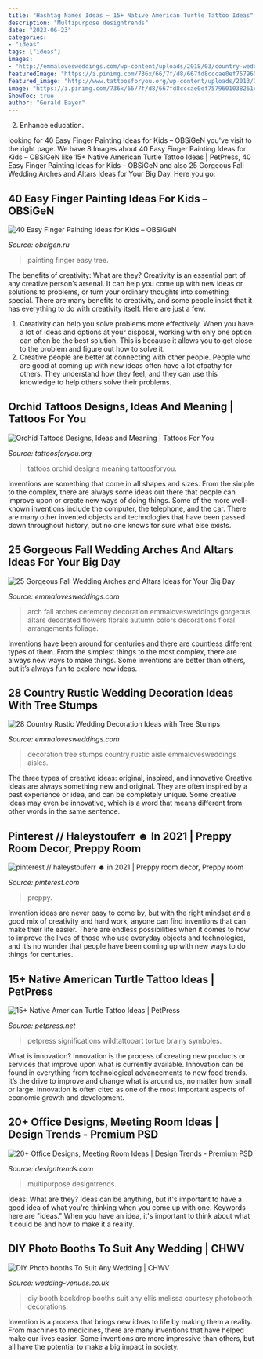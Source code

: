 ```yaml
---
title: "Hashtag Names Ideas ~ 15+ Native American Turtle Tattoo Ideas"
description: "Multipurpose designtrends"
date: "2023-06-23"
categories:
- "ideas"
tags: ["ideas"]
images:
- "http://emmalovesweddings.com/wp-content/uploads/2018/03/country-wedding-aisle-decoration-ideas-with-tree-stumps.jpg"
featuredImage: "https://i.pinimg.com/736x/66/7f/d8/667fd8cccae0ef7579601038261c7a54.jpg"
featured_image: "http://www.tattoosforyou.org/wp-content/uploads/2013/10/Orchid-Tattoos-Designs.jpg"
image: "https://i.pinimg.com/736x/66/7f/d8/667fd8cccae0ef7579601038261c7a54.jpg"
ShowToc: true
author: "Gerald Bayer"
---
```



2) Enhance education.

	

		
looking for 40 Easy Finger Painting Ideas for Kids – OBSiGeN you've visit to the right page. We have 8 Images about 40 Easy Finger Painting Ideas for Kids – OBSiGeN like 15+ Native American Turtle Tattoo Ideas | PetPress, 40 Easy Finger Painting Ideas for Kids – OBSiGeN and also 25 Gorgeous Fall Wedding Arches and Altars Ideas for Your Big Day. Here you go:
		
    
## 40 Easy Finger Painting Ideas For Kids – OBSiGeN

<img loading=lazy src="http://hobbylesson.com/wp-content/uploads/2018/11/Easy-Finger-Painting-Ideas-for-Kids-11.jpg" onerror="this.onerror=null;this.src='https://tse4.mm.bing.net/th?id=OIP.3-uFOZNIfJJmMW7tn4D8wwHaM7&amp;pid=15.1';" alt="40 Easy Finger Painting Ideas for Kids – OBSiGeN">

_Source: obsigen.ru_

>painting finger easy tree. 

	

The benefits of creativity: What are they?
Creativity is an essential part of any creative person’s arsenal. It can help you come up with new ideas or solutions to problems, or turn your ordinary thoughts into something special. There are many benefits to creativity, and some people insist that it has everything to do with creativity itself. Here are just a few: 
1) Creativity can help you solve problems more effectively. When you have a lot of ideas and options at your disposal, working with only one option can often be the best solution. This is because it allows you to get close to the problem and figure out how to solve it. 
2) Creative people are better at connecting with other people. People who are good at coming up with new ideas often have a lot ofpathy for others. They understand how they feel, and they can use this knowledge to help others solve their problems.

    
## Orchid Tattoos Designs, Ideas And Meaning | Tattoos For You

<img loading=lazy src="http://www.tattoosforyou.org/wp-content/uploads/2013/10/Orchid-Tattoos-Designs.jpg" onerror="this.onerror=null;this.src='https://tse3.mm.bing.net/th?id=OIP.Y_rieXaXT3c1fOdZGpEnvAHaLJ&amp;pid=15.1';" alt="Orchid Tattoos Designs, Ideas and Meaning | Tattoos For You">

_Source: tattoosforyou.org_

>tattoos orchid designs meaning tattoosforyou. 

	

Inventions are something that come in all shapes and sizes. From the simple to the complex, there are always some ideas out there that people can improve upon or create new ways of doing things. Some of the more well-known inventions include the computer, the telephone, and the car. There are many other invented objects and technologies that have been passed down throughout history, but no one knows for sure what else exists.

    
## 25 Gorgeous Fall Wedding Arches And Altars Ideas For Your Big Day

<img loading=lazy src="http://emmalovesweddings.com/wp-content/uploads/2018/09/florals-decorated-fall-wedding-arches.jpg" onerror="this.onerror=null;this.src='https://tse2.mm.bing.net/th?id=OIP.ule6aG8oc_XtesiEtIXF_AHaPS&amp;pid=15.1';" alt="25 Gorgeous Fall Wedding Arches and Altars Ideas for Your Big Day">

_Source: emmalovesweddings.com_

>arch fall arches ceremony decoration emmalovesweddings gorgeous altars decorated flowers florals autumn colors decorations floral arrangements foliage. 

	

Inventions have been around for centuries and there are countless different types of them. From the simplest things to the most complex, there are always new ways to make things. Some inventions are better than others, but it’s always fun to explore new ideas.

    
## 28 Country Rustic Wedding Decoration Ideas With Tree Stumps

<img loading=lazy src="http://emmalovesweddings.com/wp-content/uploads/2018/03/country-wedding-aisle-decoration-ideas-with-tree-stumps.jpg" onerror="this.onerror=null;this.src='https://tse1.mm.bing.net/th?id=OIP.QFQUrasvsjoYrGuWy7wfWgHaJ4&amp;pid=15.1';" alt="28 Country Rustic Wedding Decoration Ideas with Tree Stumps">

_Source: emmalovesweddings.com_

>decoration tree stumps country rustic aisle emmalovesweddings aisles. 

	

The three types of creative ideas: original, inspired, and innovative
Creative ideas are always something new and original. They are often inspired by a past experience or idea, and can be completely unique. Some creative ideas may even be innovative, which is a word that means different from other words in the same sentence.

    
## Pinterest // Haleystouferr ☻ In 2021 | Preppy Room Decor, Preppy Room

<img loading=lazy src="https://i.pinimg.com/736x/66/7f/d8/667fd8cccae0ef7579601038261c7a54.jpg" onerror="this.onerror=null;this.src='https://tse3.mm.bing.net/th?id=OIP.WPCaSmnj8V8qxTbsyrzbxQHaLv&amp;pid=15.1';" alt="pinterest // haleystouferr ☻ in 2021 | Preppy room decor, Preppy room">

_Source: pinterest.com_

>preppy. 

	

Invention ideas are never easy to come by, but with the right mindset and a good mix of creativity and hard work, anyone can find inventions that can make their life easier. There are endless possibilities when it comes to how to improve the lives of those who use everyday objects and technologies, and it’s no wonder that people have been coming up with new ways to do things for centuries.

    
## 15+ Native American Turtle Tattoo Ideas | PetPress

<img loading=lazy src="https://cdn.petpress.net/wp-content/uploads/2020/04/12013316/native-american-turtle-tattoo-leg.jpg" onerror="this.onerror=null;this.src='https://tse4.mm.bing.net/th?id=OIP.KCXCR7d25PeepfwWDE98rgHaJQ&amp;pid=15.1';" alt="15+ Native American Turtle Tattoo Ideas | PetPress">

_Source: petpress.net_

>petpress significations wildtattooart tortue brainy symboles. 

	

What is innovation?
Innovation is the process of creating new products or services that improve upon what is currently available. Innovation can be found in everything from technological advancements to new food trends. It’s the drive to improve and change what is around us, no matter how small or large. innovation is often cited as one of the most important aspects of economic growth and development.

    
## 20+ Office Designs, Meeting Room Ideas | Design Trends - Premium PSD

<img loading=lazy src="https://images.designtrends.com/wp-content/uploads/2016/07/04112923/Simple-Multipurpose-Meeting-Room.jpg" onerror="this.onerror=null;this.src='https://tse3.mm.bing.net/th?id=OIP.XYHX-pRhBxI0Y28zQCiVbgHaLH&amp;pid=15.1';" alt="20+ Office Designs, Meeting Room Ideas | Design Trends - Premium PSD">

_Source: designtrends.com_

>multipurpose designtrends. 

	

Ideas: What are they?
Ideas can be anything, but it's important to have a good idea of what you're thinking when you come up with one. Keywords here are "ideas." When you have an idea, it's important to think about what it could be and how to make it a reality.

    
## DIY Photo Booths To Suit Any Wedding | CHWV

<img loading=lazy src="https://www.wedding-venues.co.uk/sites/default/files/4.ribbons-melissaellis-DIY-photobooth-backdrop-weddings.jpg" onerror="this.onerror=null;this.src='https://tse4.mm.bing.net/th?id=OIP.1gQOXivS4_4aVytgjbQRZgHaLH&amp;pid=15.1';" alt="DIY Photo booths To Suit Any Wedding | CHWV">

_Source: wedding-venues.co.uk_

>diy booth backdrop booths suit any ellis melissa courtesy photobooth decorations. 

	

Invention is a process that brings new ideas to life by making them a reality. From machines to medicines, there are many inventions that have helped make our lives easier. Some inventions are more impressive than others, but all have the potential to make a big impact in society.

